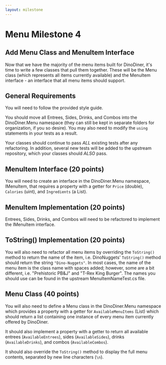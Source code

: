 ```yaml
---
layout: milestone
---
```


# Menu Milestone 4

## Add Menu Class and MenuItem Interface

Now that we have the majority of the menu items built for DinoDiner, it's time to write a few classes that pull them together.  These will be the Menu class (which represents all items currently available) and the MenuItem interface - an interface that all menu items should support.

## General Requirements
You will need to follow the provided style guide.

You should move all Entrees, Sides, Drinks, and Combos into the DinoDiner.Menu namespace (they can still be kept in separate folders for organization, if you so desire).  You may also need to modify the `using` statements in your tests as a result.

Your classes should continue to pass _ALL_ existing tests after any refactoring.  In addition, several new tests will be added to the upstream repository, which your classes should _ALSO_ pass.

## MenuItem Interface (20 points)

You will need to create an interface in the DinoDiner.Menu namespace, IMenuItem, that requires a property with a getter for `Price` (double), `Calories` (uint), and `Ingredients` (a List<string>).

## MenuItem Implementation (20 points)

Entrees, Sides, Drinks, and Combos will need to be refactored to implement the IMenuItem interface.

## ToString() Implementation (20 points)

You will also need to refactor all menu items by overriding the `ToString()` method to return the name of the item, i.e. DinoNuggets' `ToString()` method should return the string `"Dino-Nuggets"`.  In most cases, the name of the menu item is the class name with spaces added; however, some are a bit different, i.e. "Prehistoric PB&J" and "T-Rex King Burger".  The names you should use can be found in the upstream MenuItemNameTest.cs file.

## Menu Class (40 points)

You will also need to define a Menu class in the DinoDiner.Menu namespace which provides a property with a getter for `AvailableMenuItems` (List<MenuItem>) which should return a list containing one instance of every menu item currently offered by DinoDiner.

It should also implement a property with a getter to return all available entrees (`AvailableEntrees`), sides (`AvailableSides`), drinks (`AvailableDrinks`), and combos (`AvailableCombos`).

It should also override the `ToString()` method to display the full menu contents, separated by new line characters (`\n`).

